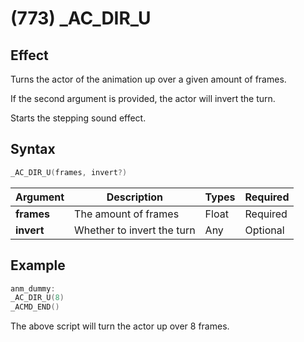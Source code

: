 # (773) _AC_DIR_U

## Effect

Turns the actor of the animation up over a given amount of frames.

If the second argument is provided, the actor will invert the turn.

Starts the stepping sound effect.

## Syntax

```c
_AC_DIR_U(frames, invert?)
```

| Argument | Description | Types | Required |
| - | - | - | - |
| **frames** | The amount of frames | Float | Required |
| **invert** | Whether to invert the turn | Any | Optional |

## Example

```c
anm_dummy:
_AC_DIR_U(8)
_ACMD_END()
```

The above script will turn the actor up over 8 frames.
